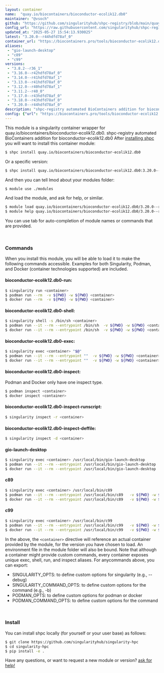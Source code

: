 ```yaml
---
layout: container
name:  "quay.io/biocontainers/bioconductor-ecolik12.db0"
maintainer: "@vsoch"
github: "https://github.com/singularityhub/shpc-registry/blob/main/quay.io/biocontainers/bioconductor-ecolik12.db0/container.yaml"
config_url: "https://raw.githubusercontent.com/singularityhub/shpc-registry/main/quay.io/biocontainers/bioconductor-ecolik12.db0/container.yaml"
updated_at: "2025-05-27 15:54:13.930025"
latest: "3.20.0--r44hdfd78af_0"
container_url: "https://biocontainers.pro/tools/bioconductor-ecolik12.db0"
aliases:
 - "gio-launch-desktop"
 - "c89"
 - "c99"
versions:
 - "3.8.2--r36_1"
 - "3.16.0--r42hdfd78af_0"
 - "3.14.0--r41hdfd78af_1"
 - "3.13.0--r41hdfd78af_0"
 - "3.12.0--r40hdfd78af_1"
 - "3.11.2--r40_0"
 - "3.17.0--r43hdfd78af_0"
 - "3.18.0--r43hdfd78af_0"
 - "3.20.0--r44hdfd78af_0"
description: "shpc-registry automated BioContainers addition for bioconductor-ecolik12.db0"
config: {"url": "https://biocontainers.pro/tools/bioconductor-ecolik12.db0", "maintainer": "@vsoch", "description": "shpc-registry automated BioContainers addition for bioconductor-ecolik12.db0", "latest": {"3.20.0--r44hdfd78af_0": "sha256:51ceeaaf55d324e9c56b69b8389c826616e27730f8968972a19210a17945802e"}, "tags": {"3.8.2--r36_1": "sha256:0e0095a0e400242473fb1c05753154d3929d57741aeef3d64a585112e6ded05a", "3.16.0--r42hdfd78af_0": "sha256:06fc34596630b1595b8d30e6845582dd45a0649685d8c17d6d9713647936cb28", "3.14.0--r41hdfd78af_1": "sha256:f24dee27680861f9e97d90514de40ed0dca5a668f2b6b3c2f4a394432e410bce", "3.13.0--r41hdfd78af_0": "sha256:86effb0b9382c793f64d7cf77a060807042f122cf69d350c01ccfc14c3de3fd1", "3.12.0--r40hdfd78af_1": "sha256:58315fafa9931062974d21a5dc3898c2f169a913da377f5683d475fbe9a7b311", "3.11.2--r40_0": "sha256:6756f9a2819efa7744aa0d625f263b686747e41ce6d646e56e03e10635ceaebe", "3.17.0--r43hdfd78af_0": "sha256:520ee033cb045e8a7cbbdaa134c5fa3d7c8aaf665035138819208a64cf649822", "3.18.0--r43hdfd78af_0": "sha256:8327cf7966158c057bf8ec827b954ef5cc4bec5af378dcaba371dedb2356e6ab", "3.20.0--r44hdfd78af_0": "sha256:51ceeaaf55d324e9c56b69b8389c826616e27730f8968972a19210a17945802e"}, "docker": "quay.io/biocontainers/bioconductor-ecolik12.db0", "aliases": {"gio-launch-desktop": "/usr/local/bin/gio-launch-desktop", "c89": "/usr/local/bin/c89", "c99": "/usr/local/bin/c99"}}
---
```


This module is a singularity container wrapper for quay.io/biocontainers/bioconductor-ecolik12.db0.
shpc-registry automated BioContainers addition for bioconductor-ecolik12.db0
After [installing shpc](#install) you will want to install this container module:


```bash
$ shpc install quay.io/biocontainers/bioconductor-ecolik12.db0
```

Or a specific version:

```bash
$ shpc install quay.io/biocontainers/bioconductor-ecolik12.db0:3.20.0--r44hdfd78af_0
```

And then you can tell lmod about your modules folder:

```bash
$ module use ./modules
```

And load the module, and ask for help, or similar.

```bash
$ module load quay.io/biocontainers/bioconductor-ecolik12.db0/3.20.0--r44hdfd78af_0
$ module help quay.io/biocontainers/bioconductor-ecolik12.db0/3.20.0--r44hdfd78af_0
```

You can use tab for auto-completion of module names or commands that are provided.

<br>

### Commands

When you install this module, you will be able to load it to make the following commands accessible.
Examples for both Singularity, Podman, and Docker (container technologies supported) are included.

#### bioconductor-ecolik12.db0-run:

```bash
$ singularity run <container>
$ podman run --rm  -v ${PWD} -w ${PWD} <container>
$ docker run --rm  -v ${PWD} -w ${PWD} <container>
```

#### bioconductor-ecolik12.db0-shell:

```bash
$ singularity shell -s /bin/sh <container>
$ podman run --it --rm --entrypoint /bin/sh  -v ${PWD} -w ${PWD} <container>
$ docker run --it --rm --entrypoint /bin/sh  -v ${PWD} -w ${PWD} <container>
```

#### bioconductor-ecolik12.db0-exec:

```bash
$ singularity exec <container> "$@"
$ podman run --it --rm --entrypoint ""  -v ${PWD} -w ${PWD} <container> "$@"
$ docker run --it --rm --entrypoint ""  -v ${PWD} -w ${PWD} <container> "$@"
```

#### bioconductor-ecolik12.db0-inspect:

Podman and Docker only have one inspect type.

```bash
$ podman inspect <container>
$ docker inspect <container>
```

#### bioconductor-ecolik12.db0-inspect-runscript:

```bash
$ singularity inspect -r <container>
```

#### bioconductor-ecolik12.db0-inspect-deffile:

```bash
$ singularity inspect -d <container>
```


#### gio-launch-desktop

```bash
$ singularity exec <container> /usr/local/bin/gio-launch-desktop
$ podman run --it --rm --entrypoint /usr/local/bin/gio-launch-desktop   -v ${PWD} -w ${PWD} <container> -c " $@"
$ docker run --it --rm --entrypoint /usr/local/bin/gio-launch-desktop   -v ${PWD} -w ${PWD} <container> -c " $@"
```


#### c89

```bash
$ singularity exec <container> /usr/local/bin/c89
$ podman run --it --rm --entrypoint /usr/local/bin/c89   -v ${PWD} -w ${PWD} <container> -c " $@"
$ docker run --it --rm --entrypoint /usr/local/bin/c89   -v ${PWD} -w ${PWD} <container> -c " $@"
```


#### c99

```bash
$ singularity exec <container> /usr/local/bin/c99
$ podman run --it --rm --entrypoint /usr/local/bin/c99   -v ${PWD} -w ${PWD} <container> -c " $@"
$ docker run --it --rm --entrypoint /usr/local/bin/c99   -v ${PWD} -w ${PWD} <container> -c " $@"
```



In the above, the `<container>` directive will reference an actual container provided
by the module, for the version you have chosen to load. An environment file in the
module folder will also be bound. Note that although a container
might provide custom commands, every container exposes unique exec, shell, run, and
inspect aliases. For anycommands above, you can export:

 - SINGULARITY_OPTS: to define custom options for singularity (e.g., --debug)
 - SINGULARITY_COMMAND_OPTS: to define custom options for the command (e.g., -b)
 - PODMAN_OPTS: to define custom options for podman or docker
 - PODMAN_COMMAND_OPTS: to define custom options for the command

<br>

### Install

You can install shpc locally (for yourself or your user base) as follows:

```bash
$ git clone https://github.com/singularityhub/singularity-hpc
$ cd singularity-hpc
$ pip install -e .
```

Have any questions, or want to request a new module or version? [ask for help!](https://github.com/singularityhub/singularity-hpc/issues)